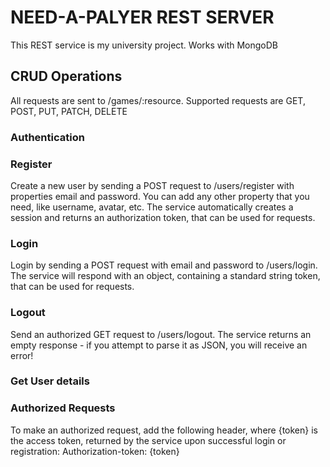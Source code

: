 # NEED-A-PALYER REST SERVER

This REST service is my university project. Works with MongoDB

## CRUD Operations

All requests are sent to /games/:resource. Supported requests are GET, POST, PUT, PATCH, DELETE

### Authentication

### Register 

Create a new user by sending a POST request to /users/register with properties email and password. You can add any other property that you need, like username, avatar, etc. 
The service automatically creates a session and returns an authorization token, that can be used for requests.

### Login

Login by sending a POST request with email and password to /users/login. 
The service will respond with an object, containing a standard string token, that can be used for requests.

### Logout

Send an authorized GET request to /users/logout. The service returns an empty response - if you attempt to parse it as JSON, you will receive an error!

### Get User details


### Authorized Requests

To make an authorized request, add the following header, where {token} is the access token, returned by the service upon successful login or registration:
Authorization-token: {token}









